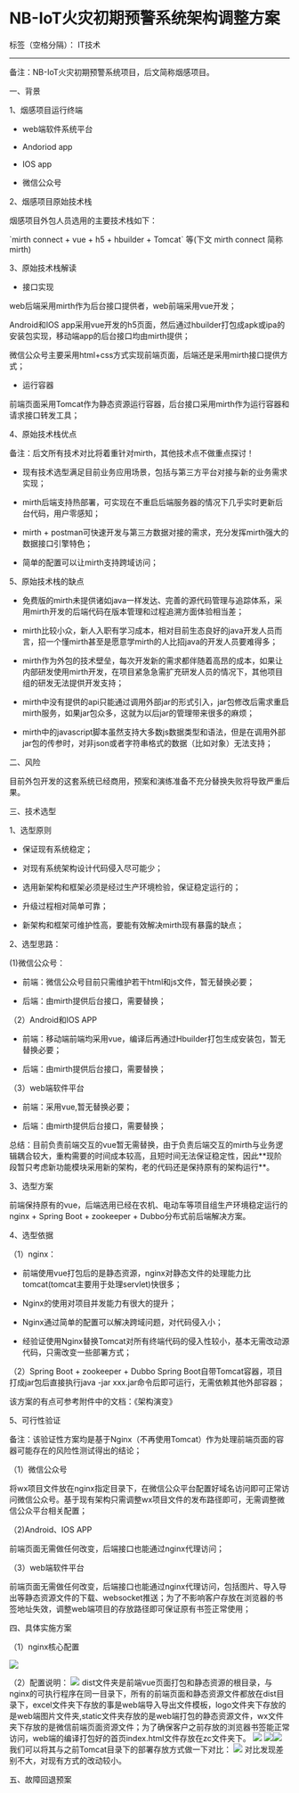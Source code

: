 # NB-IoT火灾初期预警系统架构调整方案

标签（空格分隔）： IT技术

---

备注：NB-IoT火灾初期预警系统项目，后文简称烟感项目。

一、背景

 1、烟感项目运行终端

 

 - web端软件系统平台 

 - Andoriod app

 - IOS app

 - 微信公众号

 2、烟感项目原始技术栈

 烟感项目外包人员选用的主要技术栈如下：

\`mirth connect + vue + h5 + hbuilder + Tomcat\` 等\(下文 mirth connect 简称mirth\)



 3、原始技术栈解读



 - 接口实现

 web后端采用mirth作为后台接口提供者，web前端采用vue开发；

 Android和IOS app采用vue开发的h5页面，然后通过hbuilder打包成apk或ipa的安装包实现，移动端app的后台接口均由mirth提供；

 微信公众号主要采用html+css方式实现前端页面，后端还是采用mirth接口提供方式；



 - 运行容器

 前端页面采用Tomcat作为静态资源运行容器，后台接口采用mirth作为运行容器和请求接口转发工具；

 4、原始技术栈优点

 备注：后文所有技术对比将着重针对mirth，其他技术点不做重点探讨！

 - 现有技术选型满足目前业务应用场景，包括与第三方平台对接与新的业务需求实现；

 - mirth后端支持热部署，可实现在不重启后端服务器的情况下几乎实时更新后台代码，用户零感知；

 - mirth + postman可快速开发与第三方数据对接的需求，充分发挥mirth强大的数据接口引擎特色；

 - 简单的配置可以让mirth支持跨域访问；

 5、原始技术栈的缺点



 - 免费版的mirth未提供诸如java一样发达、完善的源代码管理与追踪体系，采用mirth开发的后端代码在版本管理和过程追溯方面体验相当差；

 - mirth比较小众，新人入职有学习成本，相对目前生态良好的java开发人员而言，招一个懂mirth甚至是愿意学mirth的人比招java的开发人员要难得多；

 - mirth作为外包的技术壁垒，每次开发新的需求都伴随着高昂的成本，如果让内部研发使用mirth开发，在项目紧急急需扩充研发人员的情况下，其他项目组的研发无法提供开发支持；

 - mirth中没有提供的api只能通过调用外部jar的形式引入，jar包修改后需求重启mirth服务，如果jar包众多，这就为以后jar的管理带来很多的麻烦；

 - mirth中的javascript脚本虽然支持大多数js数据类型和语法，但是在调用外部jar包的传参时，对非json或者字符串格式的数据（比如对象）无法支持；

二、风险

 目前外包开发的这套系统已经商用，预案和演练准备不充分替换失败将导致严重后果。

三、技术选型

 1、选型原则

 

 - 保证现有系统稳定；

 - 对现有系统架构设计代码侵入尽可能少；

 - 选用新架构和框架必须是经过生产环境检验，保证稳定运行的；

 - 升级过程相对简单可靠；

 - 新架构和框架可维护性高，要能有效解决mirth现有暴露的缺点；

 2、选型思路：

 \(1\)微信公众号：

 - 前端：微信公众号目前只需维护若干html和js文件，暂无替换必要；

 - 后端：由mirth提供后台接口，需要替换；

 

 （2）Android和IOS APP

 - 前端：移动端前端均采用vue，编译后再通过Hbuilder打包生成安装包，暂无替换必要；

 - 后端：由mirth提供后台接口，需要替换；

 （3）web端软件平台

 

 - 前端：采用vue,暂无替换必要；

 - 后端：由mirth提供后台接口，需要替换；

 总结：目前负责前端交互的vue暂无需替换，由于负责后端交互的mirth与业务逻辑耦合较大，重构需要的时间成本较高，且短时间无法保证稳定性，因此\*\*现阶段暂只考虑新功能模块采用新的架构，老的代码还是保持原有的架构运行\*\*。

 3、选型方案

 前端保持原有的vue，后端选用已经在农机、电动车等项目组生产环境稳定运行的nginx + Spring Boot + zookeeper + Dubbo分布式前后端解决方案。

 4、选型依据

 

 （1）nginx：

 - 前端使用vue打包后的是静态资源，nginx对静态文件的处理能力比tomcat\(tomcat主要用于处理servlet\)快很多；

 - Nginx的使用对项目并发能力有很大的提升；

 - Nginx通过简单的配置可以解决跨域问题，对代码侵入小；

 - 经验证使用Nginx替换Tomcat对所有终端代码的侵入性较小，基本无需改动源代码，只需改变一些部署方式；

（2）Spring Boot + zookeeper + Dubbo
Spring Boot自带Tomcat容器，项目打成jar包后直接执行java -jar xxx.jar命令后即可运行，无需依赖其他外部容器；

该方案的有点可参考附件中的文档：《架构演变》

5、可行性验证

备注：该验证性方案均是基于Nginx（不再使用Tomcat）作为处理前端页面的容器可能存在的风险性测试得出的结论；

 （1）微信公众号

将wx项目文件放在nginx指定目录下，在微信公众平台配置好域名访问即可正常访问微信公众号。基于现有架构只需调整wx项目文件的发布路径即可，无需调整微信公众平台相关配置；

 （2\)Android、IOS APP

 前端页面无需做任何改变，后端接口也能通过nginx代理访问；

 （3）web端软件平台

 前端页面无需做任何改变，后端接口也能通过nginx代理访问，包括图片、导入导出等静态资源文件的下载、websocket推送；为了不影响客户存放在浏览器的书签地址失效，调整web端项目的存放路径即可保证原有书签正常使用；

 

四、具体实施方案

（1）nginx核心配置

![](/assets/5.png)

（2）配置说明：
![](/assets/1.png)
dist文件夹是前端vue页面打包和静态资源的根目录，与nginx的可执行程序在同一目录下，所有的前端页面和静态资源文件都放在dist目录下，excel文件夹下存放的事是web端导入导出文件模板，logo文件夹下存放的是web端图片文件夹,static文件夹存放的是web端打包的静态资源文件，wx文件夹下存放的是微信前端页面资源文件；为了确保客户之前存放的浏览器书签能正常访问，web端的编译打包好的首页index.html文件存放在zc文件夹下。
![](/assets/2.png)
![](/assets/3.png)![](/assets/4.png)
我们可以将其与之前Tomcat目录下的部署存放方式做一下对比：
![](/assets/6.png)
对比发现差别不大，对现有方式的改动较小。

五、故障回退预案



